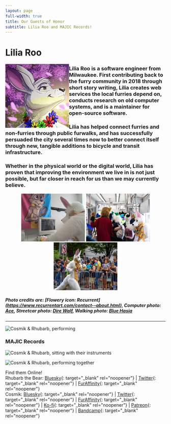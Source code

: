 ```yaml
---
layout: page
full-width: true
title: Our Guests of Honor
subtitle: Lilia Roo and MAJIC Records!
---
```


# Lilia Roo

<img align="left" alt="Lilia Roo, Drawn" width="200" height="200" src="/uploads/liliaroo4.jpg">

### Lilia Roo is a software engineer from Milwaukee. First contributing back to the furry community in 2018 through short story writing, Lilia creates web services the local furries depend on, conducts research on old computer systems, and is a maintainer for open-source software.  

### Lilia has helped connect furries and non-furries through public furwalks, and has successfully persuaded the city several times now to better connect itself through new, tangible additions to bicycle and transit infrastructure.  

### Whether in the physical world or the digital world, Lilia has proven that improving the environment we live in is not just possible, but far closer in reach for us than we may currently believe. 
<center>
<img alt="Lilia Roo at a computer." width="200" height="150" src="/uploads/liliaroo2.jpg"> <img alt="Lilia Roo in a streetcar with a bunch of other fursuiters during a Furmeet." width="200" height="150" src="/uploads/liliaroo3.jpg"> <img alt="Lilia Roo walking in the Anthrocon Parade." width="200" height="150" src="/uploads/liliaroo1.jpg">
</center>

##### ***Photo credits are: [Flowery icon: Recurrent] (https://www.recurrentart.com/contact--about.html), Computer photo: [Ace](https://www.instagram.com/acetone.snaps/), Streetcar photo: [Dire Walf](https://www.flickr.com/people/ajriccobono/), Walking photo: [Blue Hasia](https://www.furtrack.com/user/BlueHasia/fursuiting)***

----

![Cosmik & Rhubarb, performing](/assets/img/goh/)

### **MAJIC Records** 



![Cosmik & Rhubarb, sitting with their instruments](/assets/img/goh/)

![Cosmik & Rhubarb, performing together](/assets/img/goh/)


Find them Online!<br/>Rhubarb the Bear: [Bluesky](https://bsky.app/profile/RhubarbTheBear.bsky.social){: target="_blank" rel="noopener"} \| [Twitter](https://twitter.com/RhubarbTheBear){: target="_blank" rel="noopener"} \| [FurAffinity](https://www.furaffinity.net/user/RhubarbTheBear){: target="_blank" rel="noopener"} <br/>Cosmik: [Bluesky](https://bsky.app/profile/cosmik.bsky.social){: target="_blank" rel="noopener"} \| [Twitter](https://twitter.com/therealcosmik){: target="_blank" rel="noopener"} \| [FurAffinity](https://www.furaffinity.net/user/Cosmik){: target="_blank" rel="noopener"} \| [Ko-fi](https://ko-fi.com/Cosmik){: target="_blank" rel="noopener"} \| [Patreon](https://www.patreon.com/Cosmik){: target="_blank" rel="noopener"} \| [Bandcamp](https://therealcosmik.bandcamp.com){: target="_blank" rel="noopener"}

<!--- {: target="_blank" rel="noopener"} --->
